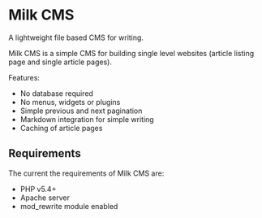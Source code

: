 # Milk CMS

A lightweight file based CMS for writing.

Milk CMS is a simple CMS for building single level websites (article listing page and single article pages).

Features:

- No database required
- No menus, widgets or plugins
- Simple previous and next pagination
- Markdown integration for simple writing
- Caching of article pages

## Requirements

The current the requirements of Milk CMS are:

- PHP v5.4+
- Apache server
- mod_rewrite module enabled
